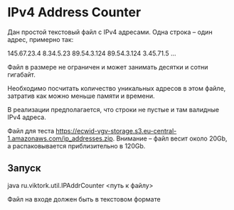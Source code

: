 # IPv4 Address Counter
Дан простой текстовый файл с IPv4 адресами. Одна строка – один адрес, примерно так:

145.67.23.4
8.34.5.23
89.54.3.124
89.54.3.124
3.45.71.5
...

Файл в размере не ограничен и может занимать десятки и сотни гигабайт.

Необходимо посчитать количество уникальных адресов в этом файле, затратив как можно меньше памяти и времени.

В реализации предполагается, что строки не пустые и там валидные IPv4 адреса. 

Файл для теста https://ecwid-vgv-storage.s3.eu-central-1.amazonaws.com/ip_addresses.zip. Внимание – файл весит около 20Gb, а распаковывается приблизительно в 120Gb.

## Запуск 
java ru.viktork.util.IPAddrCounter <путь к файлу>

Файл на входе должен быть в текстовом формате